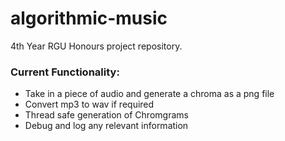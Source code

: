 # algorithmic-music
4th Year RGU Honours project repository.

### Current Functionality:

- Take in a piece of audio and generate a chroma as a png file
- Convert mp3 to wav if required
- Thread safe generation of Chromgrams
- Debug and log any relevant information
